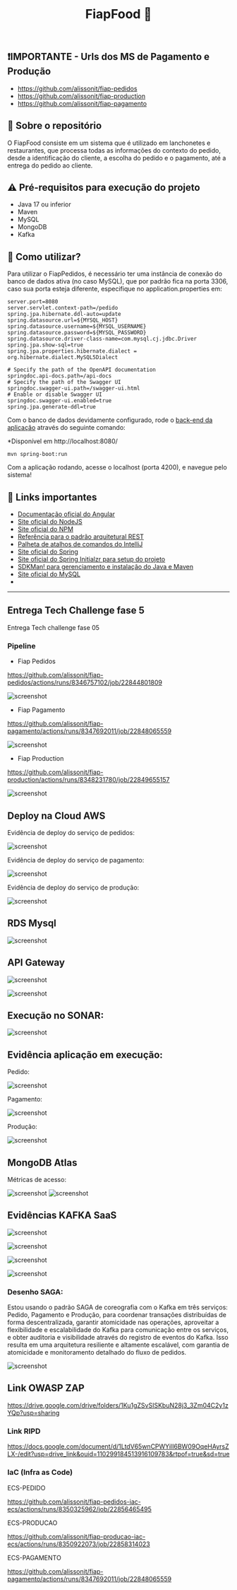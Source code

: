 <br>
<h1 align="center">
FiapFood 🍟
</h1>
<br>

## ❗IMPORTANTE - Urls dos MS de Pagamento e Produção

- https://github.com/alissonit/fiap-pedidos
- https://github.com/alissonit/fiap-production
- https://github.com/alissonit/fiap-pagamento

## 💬 Sobre o repositório

O FiapFood consiste em um sistema que é utilizado em lanchonetes e restaurantes, que processa todas as informações do contexto do pedido, desde a identificação do cliente, a escolha do pedido e o pagamento, até a entrega do pedido ao cliente.

## ⚠ Pré-requisitos para execução do projeto

* Java 17 ou inferior
* Maven
* MySQL
* MongoDB
* Kafka

## 📌 Como utilizar?

Para utilizar o FiapPedidos, é necessário ter uma instância de conexão do banco de dados ativa (no caso MySQL), que por padrão fica na porta 3306, caso sua porta esteja diferente, especifique no application.properties em:

```
server.port=8080
server.servlet.context-path=/pedido
spring.jpa.hibernate.ddl-auto=update
spring.datasource.url=${MYSQL_HOST}
spring.datasource.username=${MYSQL_USERNAME}
spring.datasource.password=${MYSQL_PASSWORD}
spring.datasource.driver-class-name=com.mysql.cj.jdbc.Driver
spring.jpa.show-sql=true
spring.jpa.properties.hibernate.dialect = org.hibernate.dialect.MySQL5Dialect

# Specify the path of the OpenAPI documentation
springdoc.api-docs.path=/api-docs
# Specify the path of the Swagger UI
springdoc.swagger-ui.path=/swagger-ui.html
# Enable or disable Swagger UI
springdoc.swagger-ui.enabled=true 
spring.jpa.generate-ddl=true
```

Com o banco de dados devidamente configurado, rode o [back-end da aplicação](https://github.com/wienerdev/sds) através do seguinte comando:

*Disponível em http://localhost:8080/

```
mvn spring-boot:run 
```

Com a aplicação rodando, acesse o localhost (porta 4200), e navegue pelo sistema!

## 🧠 Links importantes

* [Documentação oficial do Angular](https://angular.io/)
* [Site oficial do NodeJS](https://nodejs.org/en/)
* [Site oficial do NPM](https://www.npmjs.com/)
* [Referência para o padrão arquitetural REST](https://restfulapi.net/)
* [Palheta de atalhos de comandos do IntelliJ](https://resources.jetbrains.com/storage/products/intellij-idea/docs/IntelliJIDEA_ReferenceCard.pdf)
* [Site oficial do Spring](https://spring.io/)
* [Site oficial do Spring Initialzr para setup do projeto](https://start.spring.io/)
* [SDKMan! para gerenciamento e instalação do Java e Maven](https://sdkman.io/)
* [Site oficial do MySQL](https://www.mysql.com/)
* 


---

## Entrega Tech Challenge fase 5

Entrega Tech challenge fase 05

### Pipeline

- Fiap Pedidos

https://github.com/alissonit/fiap-pedidos/actions/runs/8346757102/job/22844801809

![screenshot](/images/pipe_pedidos.png)

- Fiap Pagamento

https://github.com/alissonit/fiap-pagamento/actions/runs/8347692011/job/22848065559

![screenshot](/images/pipe_pagamento.png)

- Fiap Production

https://github.com/alissonit/fiap-production/actions/runs/8348231780/job/22849655157

![screenshot](/images/pipe_production.png)

## Deploy na Cloud AWS

Evidência de deploy do serviço de pedidos:

![screenshot](/images/deploy_pedidos.png)


Evidência de deploy do serviço de pagamento:

![screenshot](/images/deploy_pagamentos.png)

Evidência de deploy do serviço de produção:

![screenshot](/images/deploy_producao.png)

## RDS Mysql

![screenshot](/images/mysql.png)

## API Gateway

![screenshot](/images/apigateway.png)

![screenshot](/images/apigateway_2.png)

## Execução no SONAR:

![screenshot](/images/sonar.png)

## Evidência aplicação em execução:

Pedido:

![screenshot](/images/swagger_pedido.png)

Pagamento:

![screenshot](/images/swagger_pagamento.png)

Produção:

![screenshot](/images/swagger_producao.png)

## MongoDB Atlas

Métricas de acesso:

![screenshot](/images/mongodb.png)
![screenshot](/images/mongodb_metrics.png)

## Evidências KAFKA SaaS

![screenshot](/images/kafka_orders.png)

![screenshot](/images/kafka_orders_2.png)

![screenshot](/images/kafka_payment.png)

![screenshot](/images/kafka_payment_2.png)

### Desenho SAGA:

Estou usando o padrão SAGA de coreografia com o Kafka em três serviços: Pedido, Pagamento e Produção, para coordenar transações distribuídas de forma descentralizada, garantir atomicidade nas operações, aproveitar a flexibilidade e escalabilidade do Kafka para comunicação entre os serviços, e obter auditoria e visibilidade através do registro de eventos do Kafka. Isso resulta em uma arquitetura resiliente e altamente escalável, com garantia de atomicidade e monitoramento detalhado do fluxo de pedidos.

![screenshot](/images/saga.png)

## Link OWASP ZAP

https://drive.google.com/drive/folders/1Ku1gZSvSISKbuN28j3_3Zm04C2y1zYQp?usp=sharing

### Link RIPD

https://docs.google.com/document/d/1LtdV65wnCPWYilI6BW09OqeHAyrsZLX-/edit?usp=drive_link&ouid=110299184513916109783&rtpof=true&sd=true


### IaC (Infra as Code)

ECS-PEDIDO

https://github.com/alissonit/fiap-pedidos-iac-ecs/actions/runs/8350325962/job/22856465495

ECS-PRODUCAO

https://github.com/alissonit/fiap-producao-iac-ecs/actions/runs/8350922073/job/22858314023

ECS-PAGAMENTO

https://github.com/alissonit/fiap-pagamento/actions/runs/8347692011/job/22848065559






